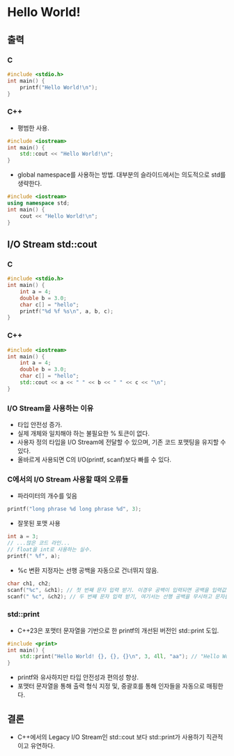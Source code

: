 # Hello World!

## 출력

### C
```c
#include <stdio.h>
int main() {
    printf("Hello World!\n");
}
```

### C++
- 평범한 사용.
```cpp
#include <iostream>
int main() {
    std::cout << "Hello World!\n";
}
```

- global namespace를 사용하는 방법. 대부분의 슬라이드에서는 의도적으로 std를 생략한다.
```cpp
#include <iostream>
using namespace std;
int main() {
    cout << "Hello World!\n";
}
```

## I/O Stream std::cout

### C
```c
#include <stdio.h>
int main() {
    int a = 4;
    double b = 3.0;
    char c[] = "hello";
    printf("%d %f %s\n", a, b, c);
}
```

### C++
```cpp
#include <iostream>
int main() {
    int a = 4;
    double b = 3.0;
    char c[] = "hello";
    std::cout << a << " " << b << " " << c << "\n";
}
```

### I/O Stream을 사용하는 이유
- 타입 안전성 증가.
- 실제 개체와 일치해야 하는 불필요한 % 토큰이 없다.
- 사용자 정의 타입을 I/O Stream에 전달할 수 있으며, 기존 코드 포맷팅을 유지할 수 있다.
- 올바르게 사용되면 C의 I/O(printf, scanf)보다 빠를 수 있다.

### C에서의 I/O Stream 사용할 때의 오류들
- 파라미터의 개수를 잊음
```c
printf("long phrase %d long phrase %d", 3);
```
- 잘못된 포맷 사용
```c
int a = 3;
// ...많은 코드 라인...
// float을 int로 사용하는 실수.
printf(" %f", a);
```
- %c 변환 지정자는 선행 공백을 자동으로 건너뛰지 않음.
```c
char ch1, ch2;
scanf("%c", &ch1); // 첫 번째 문자 입력 받기. 이경우 공백이 입력되면 공백을 입력값으로 받음.
scanf(" %c", &ch2); // 두 번째 문자 입력 받기, 여기서는 선행 공백을 무시하고 문자를 입력값으로 받음.
```

### std::print
- C++23은 포맷터 문자열을 기반으로 한 printf의 개선된 버전인 std::print 도입.
```cpp
#include <print>
int main() {
    std::print("Hello World! {}, {}, {}\n", 3, 4ll, "aa"); // "Hello World! 3 4 aa"를 출력
}
```
- printf와 유사하지만 타입 안전성과 편의성 향상.
- 포맷터 문자열을 통해 출력 형식 지정 및, 중괄호를 통해 인자들을 자동으로 매핑한다.

## 결론
- C++에서의 Legacy I/O Stream인 std::cout 보다 std::print가 사용하기 직관적이고 유연하다.
